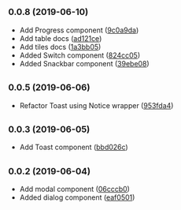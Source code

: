 ## <small>0.0.8 (2019-06-10)</small>

* Add Progress component ([9c0a9da](https://github.com/c0bra/svelma/commit/9c0a9da))
* Add table docs ([ad121ce](https://github.com/c0bra/svelma/commit/ad121ce))
* Add tiles docs ([1a3bb05](https://github.com/c0bra/svelma/commit/1a3bb05))
* Added Switch component ([824cc05](https://github.com/c0bra/svelma/commit/824cc05))
* Added Snackbar component ([39ebe08](https://github.com/c0bra/svelma/commit/39ebe08))

## <small>0.0.5 (2019-06-06)</small>

* Refactor Toast using Notice wrapper ([953fda4](https://github.com/c0bra/svelma/commit/953fda4))

## <small>0.0.3 (2019-06-05)</small>

* Add Toast component ([bbd026c](https://github.com/c0bra/svelma/commit/bbd026c))

## <small>0.0.2 (2019-06-04)</small>

* Add modal component ([06cccb0](https://github.com/c0bra/svelma/commit/06cccb0))
* Added dialog component ([eaf0501](https://github.com/c0bra/svelma/commit/eaf0501))



